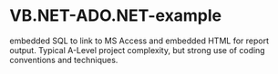 # VB.NET-ADO.NET-example
embedded SQL to link to MS Access and embedded HTML for report output. Typical A-Level project complexity, but strong use of coding conventions and techniques.
